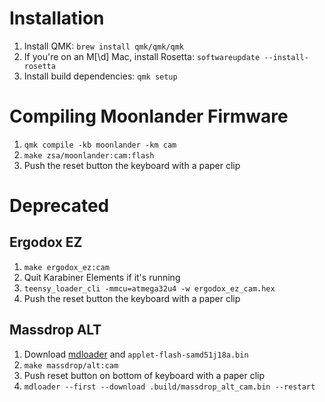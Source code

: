 # Installation
1. Install QMK: `brew install qmk/qmk/qmk`
2. If you're on an M[\d] Mac, install Rosetta: `softwareupdate --install-rosetta`
3. Install build dependencies: `qmk setup`

# Compiling Moonlander Firmware
1. `qmk compile -kb moonlander -km cam`
2. `make zsa/moonlander:cam:flash`
3. Push the reset button the keyboard with a paper clip

# Deprecated
## Ergodox EZ
1. `make ergodox_ez:cam`
2. Quit Karabiner Elements if it's running
3. `teensy_loader_cli -mmcu=atmega32u4 -w ergodox_ez_cam.hex`
4. Push the reset button the keyboard with a paper clip

## Massdrop ALT
1. Download [mdloader](https://github.com/Massdrop/mdloader/releases) and `applet-flash-samd51j18a.bin`
1. `make massdrop/alt:cam`
2. Push reset button on bottom of keyboard with a paper clip
3. `mdloader --first --download .build/massdrop_alt_cam.bin --restart`
